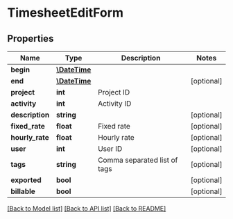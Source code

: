 # TimesheetEditForm

## Properties
Name | Type | Description | Notes
------------ | ------------- | ------------- | -------------
**begin** | [**\DateTime**](\DateTime.md) |  | 
**end** | [**\DateTime**](\DateTime.md) |  | [optional] 
**project** | **int** | Project ID | 
**activity** | **int** | Activity ID | 
**description** | **string** |  | [optional] 
**fixed_rate** | **float** | Fixed rate | [optional] 
**hourly_rate** | **float** | Hourly rate | [optional] 
**user** | **int** | User ID | [optional] 
**tags** | **string** | Comma separated list of tags | [optional] 
**exported** | **bool** |  | [optional] 
**billable** | **bool** |  | [optional] 

[[Back to Model list]](../../README.md#documentation-for-models) [[Back to API list]](../../README.md#documentation-for-api-endpoints) [[Back to README]](../../README.md)

